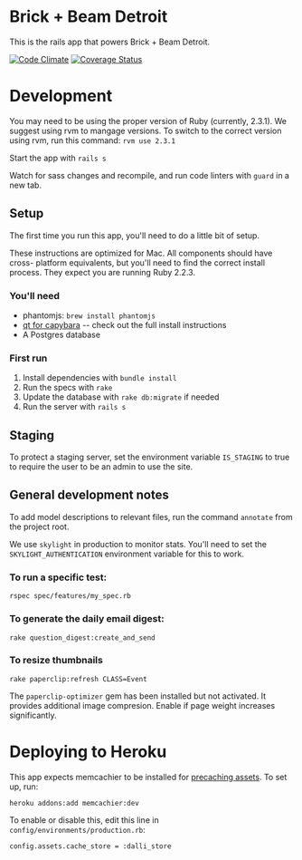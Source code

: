 # Brick + Beam Detroit

This is the rails app that powers Brick + Beam Detroit.

[![Code Climate](https://codeclimate.com/github/hampelm/brickbeam/badges/gpa.svg)](https://codeclimate.com/github/hampelm/brickbeam) [![Coverage Status](https://coveralls.io/repos/github/hampelm/brickbeam/badge.svg?branch=master)](https://coveralls.io/github/hampelm/brickbeam?branch=master)

# Development

You may need to be using the proper version of Ruby (currently, 2.3.1). We
suggest using rvm to mangage versions. To switch to the correct version using rvm, run this command: `rvm use 2.3.1`

Start the app with `rails s`

Watch for sass changes and recompile, and run code linters with `guard` in a new tab.

## Setup

The first time you run this app, you'll need to do a little bit of setup.

These instructions are optimized for Mac. All components should have cross-
platform equivalents, but you'll need to find the correct install process. They expect you are running Ruby 2.2.3.

### You'll need

* phantomjs: `brew install phantomjs`
* [qt for capybara](https://github.com/thoughtbot/capybara-webkit/wiki/Installing-Qt-and-compiling-capybara-webkit#homebrew) --
  check out the full install instructions
* A Postgres database

### First run

1.  Install dependencies with `bundle install`
2.  Run the specs with `rake`
3.  Update the database with `rake db:migrate` if needed
4.  Run the server with `rails s`

## Staging

To protect a staging server, set the environment variable `IS_STAGING` to true
to require the user to be an admin to use the site.

## General development notes

To add model descriptions to relevant files, run the command `annotate` from the
project root.

We use `skylight` in production to monitor stats. You'll need to set the
`SKYLIGHT_AUTHENTICATION` environment variable for this to work.

### To run a specific test:

```
rspec spec/features/my_spec.rb
```

### To generate the daily email digest:

```
rake question_digest:create_and_send
```

### To resize thumbnails

`rake paperclip:refresh CLASS=Event`

The `paperclip-optimizer` gem has been installed but not activated. It provides
additional image compresion. Enable if page weight increases significantly.

# Deploying to Heroku

This app expects memcachier to be installed for [precaching assets](http://blog.alexmaccaw.com/faster-deploys). To set up, run:

```
heroku addons:add memcachier:dev
```

To enable or disable this, edit this line in `config/environments/production.rb`:

```
config.assets.cache_store = :dalli_store
```

